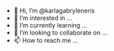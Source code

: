 - 👋 Hi, I’m @karlagabryleneris
- 👀 I’m interested in ...
- 🌱 I’m currently learning ...
- 💞️ I’m looking to collaborate on ...
- 📫 How to reach me ...

<!---
karlagabryleneris/karlagabryleneris is a ✨ special ✨ repository because its `README.md` (this file) appears on your GitHub profile.
You can click the Preview link to take a look at your changes.
--->
